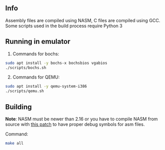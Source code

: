 ## Info
Assembly files are compiled using NASM, C files are compiled using GCC.\
Some scripts used in the build process require Python 3

## Running in emulator
1. Commands for bochs:
```sh
sudo apt install -y bochs-x bochsbios vgabios
./scripts/bochs.sh
```
2. Commands for QEMU:
```sh
sudo apt install -y qemu-system-i386
./scripts/qemu.sh
```

## Building
**Note**: NASM must be newer than 2.16 or you have to compile NASM from source with [this patch](https://github.com/iglosiggio/nasm/commit/eb5d3b7c6a79e485c98e8c6aa8dbde8d1bce6c6d) to have proper debug symbols for asm files.

Command:
```sh
make all
```